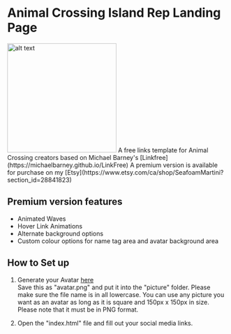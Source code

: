 # Animal Crossing Island Rep Landing Page

<img src="https://i.imgur.com/0BKeklk.png" alt="alt text" width="250px">
A free links template for Animal Crossing creators based on Michael Barney's [Linkfree](https://michaelbarney.github.io/LinkFree)  
A premium version is available for purchase on my [Etsy](https://www.etsy.com/ca/shop/SeafoamMartini?section_id=28841823)

## Premium version features
- Animated Waves
- Hover Link Animations
- Alternate background options
- Custom colour options for name tag area and avatar background area

## How to Set up

1. Generate your Avatar [here](https://meiker.io/play/11341/online.html)  
   Save this as "avatar.png" and put it into the "picture" folder. Please make sure the file name is in all lowercase.
   You can use any picture you want as an avatar as long as it is square and 150px x 150px in size. Please note that it must be in PNG format.

2. Open the "index.html" file and fill out your social media links.
